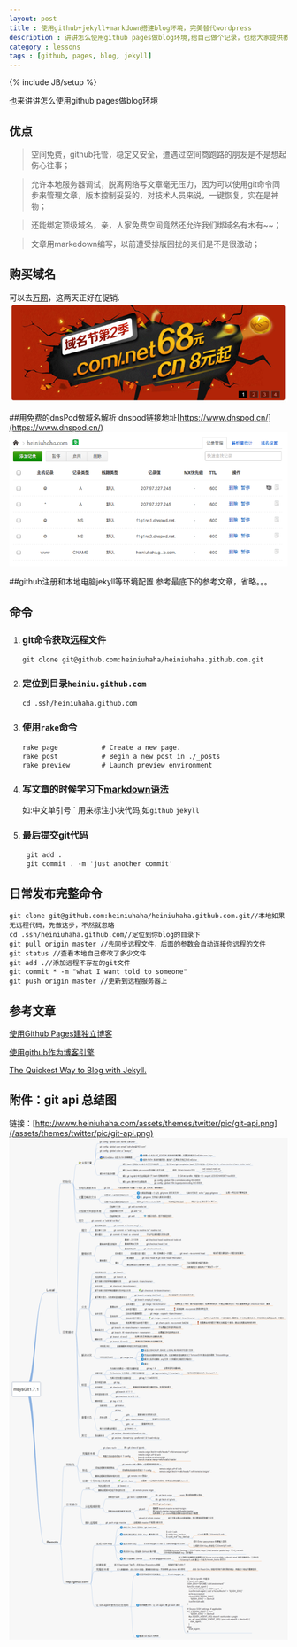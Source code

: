 ```yaml
---
layout: post
title : 使用github+jekyll+markdown搭建blog环境，完美替代wordpress
description : 讲讲怎么使用github pages做blog环境,给自己做个记录，也给大家提供教程，分享交流
category : lessons
tags : [github, pages, blog, jekyll]
---
```

{% include JB/setup %}

也来讲讲怎么使用github pages做blog环境

## 优点 ##

>空间免费，github托管，稳定又安全，遭遇过空间商跑路的朋友是不是想起伤心往事；

>允许本地服务器调试，脱离网络写文章毫无压力，因为可以使用git命令同步来管理文章，版本控制妥妥的，对技术人员来说，一键恢复，实在是神物；

>还能绑定顶级域名，亲，人家免费空间竟然还允许我们绑域名有木有~~；

>文章用markedown编写，以前遭受排版困扰的亲们是不是很激动；

## 购买域名 ##
可以去[万网](http://www.net.cn)，这两天正好在促销.
![net-cn-sales](/assets/themes/twitter/pic/net-cn-sales.png)

##用免费的dnsPod做域名解析
dnspod链接地址[https://www.dnspod.cn/](https://www.dnspod.cn/)
![dnspod settings](/assets/themes/twitter/pic/dnspod-setting.png)

##github注册和本地电脑jekyll等环境配置
参考最底下的参考文章，省略。。。


## 命令 ##

1.  ### git命令获取远程文件 ###

		git clone git@github.com:heiniuhaha/heiniuhaha.github.com.git
	
2.  ### 定位到目录`heiniu.github.com` ###

		cd .ssh/heiniuhaha.github.com
		
3.  ### 使用`rake`命令 ###

		rake page           # Create a new page.
		rake post           # Begin a new post in ./_posts
		rake preview        # Launch preview environment
	
4. ### 写文章的时候学习下[markdown语法](https://github.com/othree/markdown-syntax-zhtw/blob/master/basics.md) ###
	 如:中文单引号 &#96; 用来标注小块代码,如`github` `jekyll`
	 
5. ### 最后提交git代码 ###
		git add .
		git commit . -m 'just another commit'


		
## 日常发布完整命令 ##
	git clone git@github.com:heiniuhaha/heiniuhaha.github.com.git//本地如果无远程代码，先做这步，不然就忽略
	cd .ssh/heiniuhaha.github.com//定位到你blog的目录下
	git pull origin master //先同步远程文件，后面的参数会自动连接你远程的文件
	git status //查看本地自己修改了多少文件
	git add .//添加远程不存在的git文件
	git commit * -m "what I want told to someone"
	git push origin master //更新到远程服务器上
		
## 参考文章 ##

[使用Github Pages建独立博客](http://beiyuu.com/github-pages/)

[使用github作为博客引擎](http://blog.leezhong.com/tech/2010/08/25/make-github-as-blog-engine.html)

[The Quickest Way to Blog with Jekyll.](http://jekyllbootstrap.com/)


## 附件：git api 总结图 ##
链接：[http://www.heiniuhaha.com/assets/themes/twitter/pic/git-api.png](/assets/themes/twitter/pic/git-api.png)
![git api 总结图](/assets/themes/twitter/pic/git-api.png)